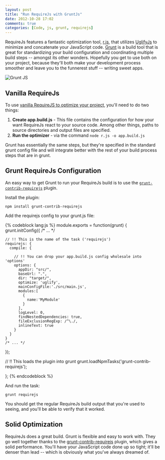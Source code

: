 ```yaml
---
layout: post
title: "Run RequireJs with GruntJs"
date: 2012-10-28 17:02
comments: true
categories: [Code, js, grunt, requirejs]
---
```


RequireJs features a fantastic optimization tool, [r.js](http://requirejs.org/docs/optimization.html), that utilizes [UglifyJs](https://github.com/mishoo/UglifyJS) to minimize and concatenate your JavaScript code.  [Grunt](http://gruntjs.com/) is a build tool that is great for standardizing your build configuration and coordinating multiple build steps -- amongst its other wonders.  Hopefully you get to use both on your project, because they'll both make your development process smoother and leave you to the funnerest stuff -- writing sweet apps.

![Grunt JS](http://i.imgur.com/4773D.jpg)

<!--more-->

## Vanilla RequireJs

To use [vanilla RequireJS to optimize your project](http://requirejs.org/docs/optimization.html#wholeproject), you'll need to do two things:

1. **Create app.build.js**  - This file contains the configuration for how your want RequireJs react to your source code.  Among other things, paths to source directories and output files are specified.
2. **Run the optimizer** - via the command `node r.js -o app.build.js`

Grunt has essentially the same steps, but they're specified in the standard grunt config file and will integrate better with the rest of your build process steps that are in grunt.

## Grunt RequireJs Configuration

An easy way to get Grunt to run your RequireJs build is to use the [`grunt-contrib-requirejs`](https://npmjs.org/package/grunt-contrib-requirejs) plugin.

Install the plugin:

    npm install grunt-contrib-requirejs

Add the requirejs config to your grunt.js file:

{% codeblock lang:js %}
module.exports = function(grunt) {
  grunt.initConfig({
    /* ... */

    // !! This is the name of the task ('requirejs')
    requirejs: {
      compile: {

        // !! You can drop your app.build.js config wholesale into 'options'
        options: {
          appDir: "src/",
          baseUrl: ".",
          dir: "target/",
          optimize: 'uglify',
          mainConfigFile:'./src/main.js',
          modules:[
            {
              name:'MyModule'
            }
          ],
          logLevel: 0,
          findNestedDependencies: true,
          fileExclusionRegExp: /^\./,
          inlineText: true
        }
      }
    }
    /* ... */
  });

  // !! This loads the plugin into grunt
  grunt.loadNpmTasks('grunt-contrib-requirejs');

};
{% endcodeblock %}

And run the task:

    grunt requirejs

You should get the regular RequireJs build output that you're used to seeing, and you'll be able to verify that it worked.

## Solid Optimization

RequireJs does a great build.  Grunt is flexible and easy to work with.  They go well together thanks to the [grunt-contrib-requirejs](https://npmjs.org/package/grunt-contrib-requirejs) plugin, which gives a solid performance.  You'll have your JavaScript code done up so tight; it'll be denser than lead -- which is obviously what you've always dreamed of.
